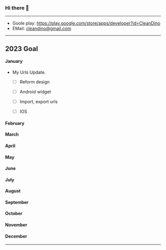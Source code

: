 ### Hi there 👋

--- 
  
  * Goole play: <https://play.google.com/store/apps/developer?id=CleanDino>
  * EMail: <cleandino@gmail.com>

--- 

## 2023 Goal

#### January
* My Urls Update.  
  - [ ] Reform design
  - [ ] Android widget
  - [ ] Import, export urls
  - [ ] IOS


#### February


#### March

#### April

#### May

#### June


#### July


#### August


#### September


#### October


#### November


#### December



---


